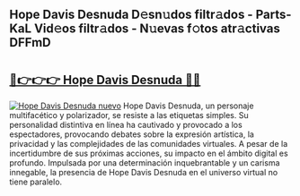 ## Hope Davis Desnuda D𝚎sn𝚞dos filtr𝚊dos - Parts-KaL Vid𝚎os filtr𝚊dos - N𝚞evas f𝚘tos atr𝚊ctivas DFFmD

# <h2><a href="http://mbcs3f7.tromn.icu/?c=Hope+Davis+Desnuda">🔗👉👉👉 Hope Davis Desnuda 🔗🔗</a></h2>

[![Hope Davis Desnuda nuevo](https://i.imgur.com/pEAQMta.gif)](http://mbcs3f7.tromn.icu/?c=Hope+Davis+Desnuda)
Hope Davis Desnuda, un personaje multifacético y polarizador, se resiste a las etiquetas simples. Su personalidad distintiva en línea ha cautivado y provocado a los espectadores, provocando debates sobre la expresión artística, la privacidad y las complejidades de las comunidades virtuales. A pesar de la incertidumbre de sus próximas acciones, su impacto en el ámbito digital es profundo. Impulsada por una determinación inquebrantable y un carisma innegable, la presencia de Hope Davis Desnuda en el universo virtual no tiene paralelo.
